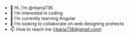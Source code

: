 - 👋 Hi, I’m @rbaria736
- 👀 I’m interested in coding 
- 🌱 I’m currently learning Angular 
- 💞️ I’m looking to collaborate on web designing prohects
- 📫 How to reach me (rbaria736@gmail.com) 

<!---
rbaria736/rbaria736 is a ✨ special ✨ repository because its `README.md` (this file) appears on your GitHub profile.
You can click the Preview link to take a look at your changes.
--->
